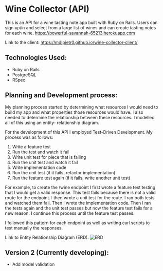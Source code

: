 # Wine Collector (API)
This is an API for a wine tasting note app built with Ruby on Rails. Users can
sign up/in and select from a large list of wines and can create tasting notes
for each wine.
https://powerful-savannah-65213.herokuapp.com

Link to the client:
https://mdipietr0.github.io/wine-collector-client/

## Technologies Used:
  - Ruby on Rails
  - PostgreSQL
  - RSpec

## Planning and Development process:

My planning process started by determining what resources I would need to build
my app and what properties those resources would have. I also needed to determine
the relationship between these resources. I modelled all of this using an entity-
relationship diagram.

For the development of this API I employed Test-Driven Development. My process
was as follows:

1. Write a feature test
2. Run the test and watch it fail
3. Write unit test for piece that is failing
4. Run the unit test and watch it fail
5. Write implementation code
6. Run the unit test (if it fails, refactor implementation)
7. Run the feature test again (if it fails, write another unit test)

For example, to create the /wine endpoint I first wrote a feature test testing
that I would get a valid response. This test fails because there is not a valid
route for the endpoint. I then wrote a unit test for the route. I ran both tests
and watched them fail. Then I wrote the implementation code. Then I ran the tests
again and the unit test passes but now the feature test fails for a new reason.
I continue this process until the feature test passes.

I followed this pattern for each endpoint as well as writing curl scripts to
test manually the responses.


Link to Entity Relationship Diagram (ERD).
![ERD](https://i.imgur.com/oFJxO1Z.png)


## Version 2 (Currently developing):

  - Add model validation

